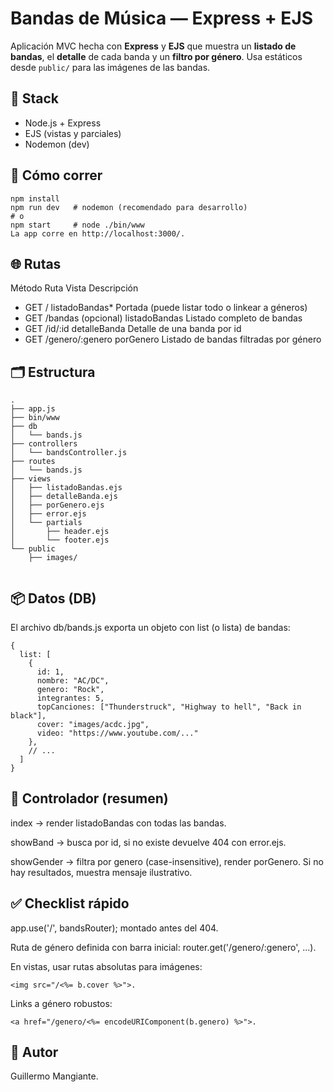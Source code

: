 # Bandas de Música — Express + EJS

Aplicación MVC hecha con **Express** y **EJS** que muestra un **listado de bandas**, el **detalle** de cada banda y un **filtro por género**. Usa estáticos desde `public/` para las imágenes de las bandas.

## 🧰 Stack
- Node.js + Express
- EJS (vistas y parciales)
- Nodemon (dev)

## 🚀 Cómo correr
```
npm install
npm run dev   # nodemon (recomendado para desarrollo)
# o
npm start     # node ./bin/www
La app corre en http://localhost:3000/.
```
## 🌐 Rutas
Método	Ruta	Vista	Descripción
- GET	/	listadoBandas*	Portada (puede listar todo o linkear a géneros)
- GET	/bandas (opcional)	listadoBandas	Listado completo de bandas
- GET	/id/:id	detalleBanda	Detalle de una banda por id
- GET	/genero/:genero	porGenero	Listado de bandas filtradas por género


## 🗂️ Estructura
```
.
├── app.js
├── bin/www
├── db
│   └── bands.js
├── controllers
│   └── bandsController.js
├── routes
│   └── bands.js
├── views
│   ├── listadoBandas.ejs
│   ├── detalleBanda.ejs
│   ├── porGenero.ejs
│   ├── error.ejs
│   └── partials
│       ├── header.ejs
│       └── footer.ejs
└── public
    ├── images/
    

```
## 📦 Datos (DB)
El archivo db/bands.js exporta un objeto con list (o lista) de bandas:
```
{
  list: [
    {
      id: 1,
      nombre: "AC/DC",
      genero: "Rock",
      integrantes: 5,
      topCanciones: ["Thunderstruck", "Highway to hell", "Back in black"],
      cover: "images/acdc.jpg",
      video: "https://www.youtube.com/..."
    },
    // ...
  ]
}
```
## 🧭 Controlador (resumen)
index → render listadoBandas con todas las bandas.

showBand → busca por id, si no existe devuelve 404 con error.ejs.

showGender → filtra por genero (case-insensitive), render porGenero. Si no hay resultados, muestra mensaje ilustrativo.

## ✅ Checklist rápido
app.use('/', bandsRouter); montado antes del 404.

Ruta de género definida con barra inicial: router.get('/genero/:genero', ...).

En vistas, usar rutas absolutas para imágenes: 
```
<img src="/<%= b.cover %>">.
```
Links a género robustos: 
```
<a href="/genero/<%= encodeURIComponent(b.genero) %>">.
```

## 👤 Autor
Guillermo Mangiante.
